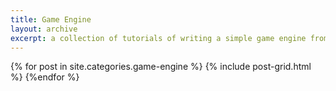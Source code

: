 ```yaml
---
title: Game Engine
layout: archive
excerpt: a collection of tutorials of writing a simple game engine from scratch
---
```


{% for post in site.categories.game-engine %}
  {% include post-grid.html %}
{%endfor %}<!--/.tiles -->
